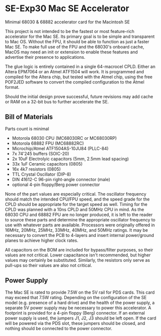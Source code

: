 # SE-Exp30 Mac SE Accelerator
Minimal 68030 &amp; 68882 accelerator card for the Macintosh SE

This project is not intended to be the fastest or most feature-rich accelerator for the Mac SE. Its primary goal is to be simple and transparent to Mac OS. Without the FPU, it should be able to function as just a faster Mac SE. To make full use of the FPU and the 68030's onboard cache, MacOS may need an init or extension to enable these features and advertise their presence to applications. 

The glue logic is entirely contained in a single 64-macrocel CPLD. Either an Altera EPM7064 or an Atmel ATF1504 will work. It is programmed and compiled for the Altera chip, but tested with the Atmel chip, using the free POF2JED software to convert the compiled configuration to the Atmel format. 

Should the initial design prove successful, future revisions may add cache or RAM on a 32-bit bus to further accelerate the SE. 

## Bill of Materials
Parts count is minimal
- Motorola 68030 CPU (MC68030RC or MC68030RP)
- Motorola 68882 FPU (MC68882RC)
- Microchip/Atmel ATF1504AS-10JU84 (PLLC-84)
- 7x 74'245 buffers (SOIC-20)
- 2x 10uF Electrolyic capacitors (5mm, 2.5mm lead spacing)
- 33x 1uF Ceramic capacitors (0805)
- 16x 4k7 resistors (0805)
- TTL Crystal Oscillator (DIP-8)
- DIN 41612-C 96-pin right-angle connector (male)
- optional 4-pin floppy/Berg power connector

None of the part values are especially critical. The oscillator frequency should match the intended CPU/FPU speed, and the speed grade for the CPLD should be appropriate for the target speed as well. Timing for the CPLD was planned with a 10ns CPLD and 50MHz CPU in mind. As the 68030 CPU and 68882 FPU are no longer produced, it is left to the reader to source these parts and determine the appropriate oscillator frequency to use with whatever parts are available. Processors were originally offered in 16MHz, 20MHz, 25MHz, 33MHz, 40MHz, and 50MHz ratings. It may be necessary to convert the PCB to 4-layers and insert internal power/ground planes to achieve higher clock rates. 

All capacitors on the BOM are included for bypass/filter purposes, so their values are not critical. Lower capacitance isn't recommended, but higher values may certainly be substituted. Similarly, the resistors only serve as pull-ups so their values are also not critical. 

## Power Supply
The Mac SE is rated to provide 7.5W on the 5V rail for PDS cards. This card may exceed that 7.5W rating. Depending on the configuration of the SE model (e.g. presence of a hard drive) and the health of the power supply, a separate 5V power supply may be necessary to power this accelerator. A footprint is provided for a 4-pin floppy (Berg) connector. If an external power supply is used, the jumpers J1, J2, J3 should be left open. If the card will be powered via the PDS slot, these jumpers should be closed, and nothing should be connected to the power connector. 